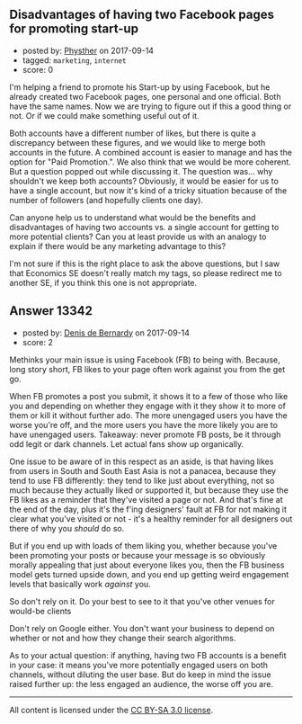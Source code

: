 ## Disadvantages of having two Facebook pages for promoting start-up

- posted by: [Physther](https://stackexchange.com/users/3537728/physther) on 2017-09-14
- tagged: `marketing`, `internet`
- score: 0

<p>I'm helping a friend to promote his Start-up by using Facebook, but he already created two Facebook pages, one personal and one official. Both have the same names. Now we are trying to figure out if this a good thing or not. Or if we could make something useful out of it.</p>

<p>Both accounts have a different number of likes, but there is quite a discrepancy between these figures, and we would like to merge both accounts in the future. A combined account is easier to manage and has the option for "Paid Promotion.". We also think that we would be more coherent. But a question popped out while discussing it. The question was... why shouldn't we keep both accounts? Obviously, it would be easier for us to have a single account, but now it's kind of a tricky situation because of the number of followers (and hopefully clients one day).</p>

<p>Can anyone help us to understand what would be the benefits and disadvantages of having two accounts vs. a single account for getting to more potential clients? Can you at least provide us with an analogy to explain if there would be any marketing advantage to this? </p>

<p>I'm not sure if this is the right place to ask the above questions, but I saw that Economics SE doesn't really match my tags, so please redirect me to another SE, if you think this one is not appropriate. </p>



## Answer 13342

- posted by: [Denis de Bernardy](https://stackexchange.com/users/182468/denis-de-bernardy) on 2017-09-14
- score: 2

<p>Methinks your main issue is using Facebook (FB) to being with. Because, long story short, FB likes to your page often work against you from the get go.</p>

<p>When FB promotes a post you submit, it shows it to a few of those who like you and depending on whether they engage with it they show it to more of them or kill it without further ado. The more unengaged users you have the worse you're off, and the more users you have the more likely you are to have unengaged users. Takeaway: never promote FB posts, be it through odd legit or dark channels. Let actual fans show up organically.</p>

<p>One issue to be aware of in this respect as an aside, is that having likes from users in South and South East Asia is not a panacea, because they tend to use FB differently: they tend to like just about everything, not so much because they actually liked or supported it, but because they use the FB likes as a reminder that they've visited a page or not. And that's fine at the end of the day, plus it's the f'ing designers' fault at FB for not making it clear what you've visited or not - it's a healthy reminder for all designers out there of why you <em>should</em> do so.</p>

<p>But if you end up with loads of them liking you, whether because you've been promoting your posts or because your message is so obviously morally appealing that just about everyone likes you, then the FB business model gets turned upside down, and you end up getting weird engagement levels that basically work <em>against</em> you.</p>

<p>So don't rely on it. Do your best to see to it that you've other venues for would-be clients</p>

<p>Don't rely on Google either. You don't want your business to depend on whether or not and how they change their search algorithms.</p>

<p>As to your actual question: if anything, having two FB accounts is a benefit in your case: it means you've more potentially engaged users on both channels, without diluting the user base. But do keep in mind the issue raised further up: the less engaged an audience, the worse off you are.</p>




---

All content is licensed under the [CC BY-SA 3.0 license](https://creativecommons.org/licenses/by-sa/3.0/).
